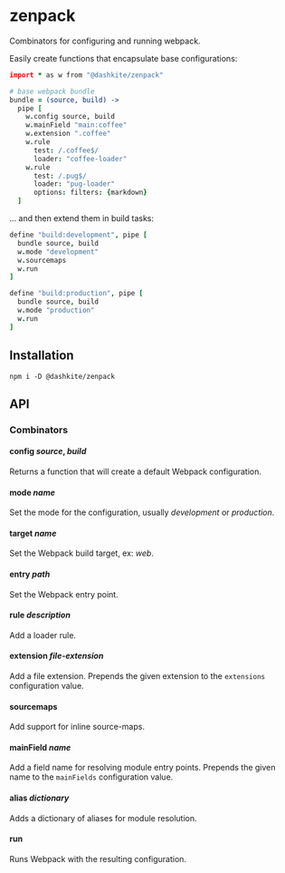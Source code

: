 # zenpack

Combinators for configuring and running webpack.

Easily create functions that encapsulate base configurations:

```coffeescript
import * as w from "@dashkite/zenpack"

# base webpack bundle
bundle = (source, build) ->
  pipe [
    w.config source, build
    w.mainField "main:coffee"
    w.extension ".coffee"
    w.rule
      test: /.coffee$/
      loader: "coffee-loader"
    w.rule
      test: /.pug$/
      loader: "pug-loader"
      options: filters: {markdown}
  ]
```

… and then extend them in build tasks:

```coffeescript
define "build:development", pipe [
  bundle source, build
  w.mode "development"
  w.sourcemaps
  w.run
]

define "build:production", pipe [
  bundle source, build
  w.mode "production"
  w.run  
]
```

## Installation

```
npm i -D @dashkite/zenpack
```

## API

### Combinators

#### config *source*, *build*

Returns a function that will create a default Webpack configuration.

#### mode *name*

Set the mode for the configuration, usually _development_ or _production_.

#### target *name*

Set the Webpack build target, ex: _web_.

#### entry *path*

Set the Webpack entry point.

#### rule *description*

Add a loader rule.

#### extension *file-extension*

Add a file extension. Prepends the given extension to the `extensions` configuration value.

#### sourcemaps

Add support for inline source-maps.

#### mainField *name*

Add a field name for resolving module entry points. Prepends the given name to the `mainFields` configuration value.

#### alias *dictionary*

Adds a dictionary of aliases for module resolution.

#### run

Runs Webpack with the resulting configuration.